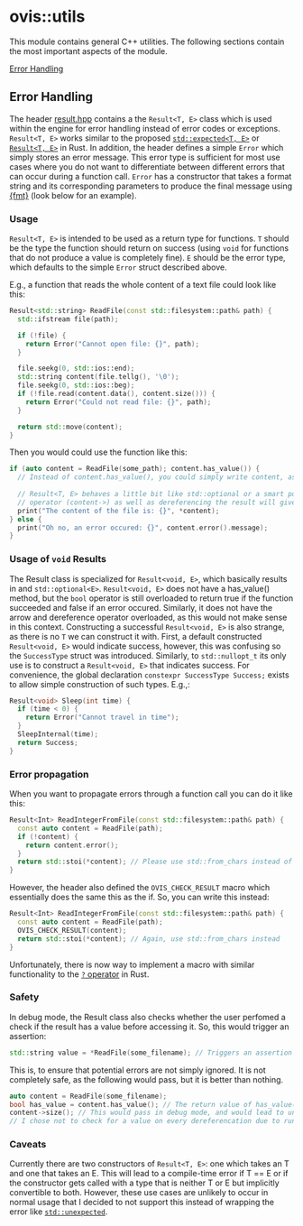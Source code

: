 # ovis::utils
This module contains general C++ utilities.
The following sections contain the most important aspects of the module.

[Error Handling](#error-handling)

## Error Handling
The header [result.hpp](utils/include/ovis/utils/result.hpp) contains a the `Result<T, E>` class which is used within the engine for error handling instead of error codes or exceptions.
`Result<T, E>` works similar to the proposed [`std::expected<T, E>`](https://en.cppreference.com/w/cpp/utility/expected) or [`Result<T, E>`](https://doc.rust-lang.org/std/result/) in Rust.
In addition, the header defines a simple `Error` which simply stores an error message.
This error type is sufficient for most use cases where you do not want to differentiate between different errors that can occur during a function call.
`Error` has a constructor that takes a format string and its corresponding parameters to produce the final message using [{fmt}](https://github.com/fmtlib/fmt) (look below for an example).

### Usage
`Result<T, E>` is intended to be used as a return type for functions.
`T` should be the type the function should return on success (using `void` for functions that do not produce a value is completely fine).
`E` should be the error type, which defaults to the simple `Error` struct described above.

E.g., a function that reads the whole content of a text file could look like this:
```C++
Result<std::string> ReadFile(const std::filesystem::path& path) {
  std::ifstream file(path);

  if (!file) {
    return Error("Cannot open file: {}", path);
  }

  file.seekg(0, std::ios::end);
  std::string content(file.tellg(), '\0');
  file.seekg(0, std::ios::beg);
  if (!file.read(content.data(), content.size())) {
    return Error("Could not read file: {}", path);
  }

  return std::move(content);
}
```
Then you would could use the function like this:
```C++
if (auto content = ReadFile(some_path); content.has_value()) {
  // Instead of content.has_value(), you could simply write content, as the bool operator is overloaded
  
  // Result<T, E> behaves a little bit like std::optional or a smart pointer in the sense that the arrow
  // operator (content->) as well as dereferencing the result will give access to the underlying T.
  print("The content of the file is: {}", *content);
} else {
  print("Oh no, an error occured: {}", content.error().message);
}
```

### Usage of `void` Results
The Result class is specialized for `Result<void, E>`, which basically results in and `std::optional<E>`.
`Result<void, E>` does not have a has_value() method, but the `bool` operator is still overloaded to return true if the function succeeded and false if an error occured.
Similarly, it does not have the arrow and dereference operator overloaded, as this would not make sense in this context.
Constructing a successful `Result<void, E>` is also strange, as there is no `T` we can construct it with.
First, a default constructed `Result<void, E>` would indicate success, however, this was confusing so the `SuccessType` struct was introduced.
Similarly, to `std::nullopt_t` its only use is to construct a `Result<void, E>` that indicates success.
For convenience, the global declaration `constexpr SuccessType Success;` exists to allow simple construction of such types.
E.g.,:
```C++
Result<void> Sleep(int time) {
  if (time < 0) {
    return Error("Cannot travel in time");
  }
  SleepInternal(time);
  return Success;
}
```

### Error propagation
When you want to propagate errors through a function call you can do it like this:
```C++
Result<Int> ReadIntegerFromFile(const std::filesystem::path& path) {
  const auto content = ReadFile(path);
  if (!content) {
    return content.error();
  }
  return std::stoi(*content); // Please use std::from_chars instead of stoi in real code!
}
```
However, the header also defined the `OVIS_CHECK_RESULT` macro which essentially does the same this as the if.
So, you can write this instead:
```C++
Result<Int> ReadIntegerFromFile(const std::filesystem::path& path) {
  const auto content = ReadFile(path);
  OVIS_CHECK_RESULT(content);
  return std::stoi(*content); // Again, use std::from_chars instead
}
```
Unfortunately, there is now way to implement a macro with similar functionality to the [`?` operator](https://doc.rust-lang.org/rust-by-example/std/result/question_mark.html) in Rust.

### Safety
In debug mode, the Result class also checks whether the user perfomed a check if the result has a value before accessing it.
So, this would trigger an assertion:
```C++
std::string value = *ReadFile(some_filename); // Triggers an assertion in debug mode, even if the result contains a value
```
This is, to ensure that potential errors are not simply ignored.
It is not completely safe, as the following would pass, but it is better than nothing.
```C++
auto content = ReadFile(some_filename);
bool has_value = content.has_value(); // The return value of has_value() needs to be used as it is flagged with [[nodiscard]]
content->size(); // This would pass in debug mode, and would lead to undefined behaviour when content actually contains an error.
// I chose not to check for a value on every dereferencation due to runtime overhead (same as std::optional, ...).
```

### Caveats
Currently there are two constructors of `Result<T, E>`: one which takes an T and one that takes an E.
This will lead to a compile-time error if T == E or if the constructor gets called with a type that is neither T or E but implicitly convertible to both.
However, these use cases are unlikely to occur in normal usage that I decided to not support this instead of wrapping the error like [`std::unexpected`](https://en.cppreference.com/w/cpp/utility/expected/unexpected).
